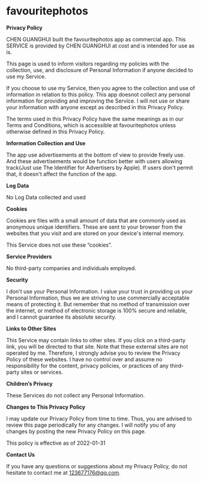 # favouritephotos


**Privacy Policy**

CHEN GUANGHUI built the favouritephotos app as commercial app. This SERVICE is provided by CHEN GUANGHUI at cost and is intended for use as is.

This page is used to inform visitors regarding my policies with the collection, use, and disclosure of Personal Information if anyone decided to use my Service.

If you choose to use my Service, then you agree to the collection and use of information in relation to this policy. This app doesnot collect any personal information  for providing and improving the Service. I will not use or share your information with anyone except as described in this Privacy Policy.

The terms used in this Privacy Policy have the same meanings as in our Terms and Conditions, which is accessible at favouritephotos unless otherwise defined in this Privacy Policy.

**Information Collection and Use**

The app use advertisements at the bottom of view to provide freely use. And these advertisements would be function better with users allowing track(Just use The Identifier for Advertisers by Apple). If users don't permit that, it doesn't affect the function of the app.

**Log Data**

No Log Data collected and used

**Cookies**

Cookies are files with a small amount of data that are commonly used as anonymous unique identifiers. These are sent to your browser from the websites that you visit and are stored on your device's internal memory.

This Service does not use these “cookies”.

**Service Providers**

No third-party companies and individuals employed.


**Security**

I don't use your Personal Information. I value your trust in providing us your Personal Information, thus we are striving to use commercially acceptable means of protecting it. But remember that no method of transmission over the internet, or method of electronic storage is 100% secure and reliable, and I cannot guarantee its absolute security.

**Links to Other Sites**

This Service may contain links to other sites. If you click on a third-party link, you will be directed to that site. Note that these external sites are not operated by me. Therefore, I strongly advise you to review the Privacy Policy of these websites. I have no control over and assume no responsibility for the content, privacy policies, or practices of any third-party sites or services.

**Children’s Privacy**

These Services do not collect any Personal Information.

**Changes to This Privacy Policy**

I may update our Privacy Policy from time to time. Thus, you are advised to review this page periodically for any changes. I will notify you of any changes by posting the new Privacy Policy on this page.

This policy is effective as of 2022-01-31

**Contact Us**

If you have any questions or suggestions about my Privacy Policy, do not hesitate to contact me at 123677176@qq.com.
